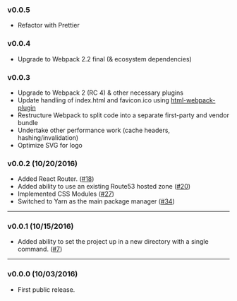 ### v0.0.5
- Refactor with Prettier

### v0.0.4
- Upgrade to Webpack 2.2 final (& ecosystem dependencies)

### v0.0.3
- Upgrade to Webpack 2 (RC 4) & other necessary plugins
- Update handling of index.html and favicon.ico using [html-webpack-plugin](https://github.com/ampedandwired/html-webpack-plugin)
- Restructure Webpack to split code into a separate first-party and vendor bundle
- Undertake other performance work (cache headers, hashing/invalidation)
- Optimize SVG for logo

### v0.0.2 (10/20/2016)
- Added React Router. ([#18](https://github.com/bjacobel/rak/issues/18))
- Added ability to use an existing Route53 hosted zone ([#20](https://github.com/bjacobel/rak/issues/20))
- Implemented CSS Modules ([#27](https://github.com/bjacobel/rak/issues/27))
- Switched to Yarn as the main package manager ([#34](https://github.com/bjacobel/rak/issues/34))

---
### v0.0.1 (10/15/2016)
- Added ability to set the project up in a new directory with a single command. ([#7](https://github.com/bjacobel/rak/issues/7))

---
### v0.0.0 (10/03/2016)
- First public release.
